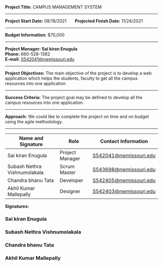 **Project Title:** CAMPUS MANAGEMENT SYSTEM<br>
<hr/>

**Project Start Date:** 08/18/2021 &nbsp;&nbsp;&nbsp;&nbsp;&nbsp; **Projected Finish Date:** 11/24/2021
<hr/>

**Budget Information:** $70,000
<hr/>

**Project Manager: Sai kiran Enugula**  <br>
**Phone:** 660-528-1382  
**E-mail:** S542041@nwmissouri.edu 
<hr/>

**Project Objectives:** The main objective of the project is to develop a web application which helps the students, faculty to get all the campus resources into one application 
<hr/>

**Success Criteria:** The project goal may be defined to develop all the campus resources into one application.
<hr/>

**Approach:** We could like to complete the project on time and on budget using the agile methodology. 
<hr/>

| Name and Signature | Role | Contact Information |
| ------------------ | ---- | ------------------- |
| Sai kiran Enugula | Project Manager | S542041@nwmissouri.edu |
| Subash Nethra Vishnumolakala | Scrum Master | S543698@nwmissouri.edu |
| Chandra bhanu Tata | Developer | S542405@nwmissouri.edu |
| Akhil Kumar Mallepally | Designer | S542403@nwmissouri.edu |

**Signatures:**

### Sai kiran Enugula 

### Subash Nethra Vishnumolakala 

### Chandra bhanu Tata 

### Akhil Kumar Mallepally 


